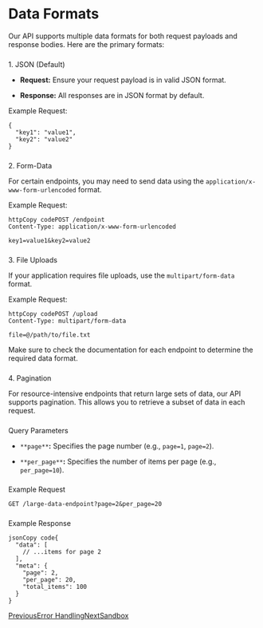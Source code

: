 # Data Formats

Our API supports multiple data formats for both request payloads and response bodies. Here are the primary formats:

### 

[](#id-1.-json-default)

1\. JSON (Default)

*   **Request:** Ensure your request payload is in valid JSON format.
    
*   **Response:** All responses are in JSON format by default.
    

Example Request:

```
{
  "key1": "value1",
  "key2": "value2"
}
```

### 

[](#id-2.-form-data)

2\. Form-Data

For certain endpoints, you may need to send data using the `application/x-www-form-urlencoded` format.

Example Request:

```
httpCopy codePOST /endpoint
Content-Type: application/x-www-form-urlencoded

key1=value1&key2=value2
```

### 

[](#id-3.-file-uploads)

3\. File Uploads

If your application requires file uploads, use the `multipart/form-data` format.

Example Request:

```
httpCopy codePOST /upload
Content-Type: multipart/form-data

file=@/path/to/file.txt
```

Make sure to check the documentation for each endpoint to determine the required data format.

### 

[](#id-4.-pagination)

4\. Pagination

For resource-intensive endpoints that return large sets of data, our API supports pagination. This allows you to retrieve a subset of data in each request.

### 

[](#query-parameters)

Query Parameters

*   `**page**`**:** Specifies the page number (e.g., `page=1`, `page=2`).
    
*   `**per_page**`**:** Specifies the number of items per page (e.g., `per_page=10`).
    

### 

[](#example-request)

Example Request

```
GET /large-data-endpoint?page=2&per_page=20
```

### 

[](#example-response)

Example Response

```
jsonCopy code{
  "data": [
    // ...items for page 2
  ],
  "meta": {
    "page": 2,
    "per_page": 20,
    "total_items": 100
  }
}
```

[PreviousError Handling](/reference/api-reference/error-handling)[NextSandbox](/reference/sandbox)